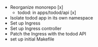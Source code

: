 - Reorganize monorepo [x]
  - todod: in apps/todod/api [x]
- Isolate todod app in its own namespace
- Set up Ingress
- Set up Ingress controller
- Patch the Ingress with the todod API
- set up initial Makefile
